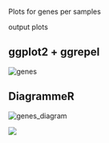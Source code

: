 Plots for genes per samples

output plots

## ggplot2 + ggrepel

![genes](https://user-images.githubusercontent.com/10505524/34389094-9ef7b890-eb05-11e7-962b-321e03b2c5f4.png)

## DiagrammeR

![genes_diagram](https://user-images.githubusercontent.com/10505524/34390683-508e08a8-eb0f-11e7-92f4-7b0ee9a4f3d5.png)

![](https://github.com/stevekm/Bioinformatics/raw/master/gene_plots/samples_genes.png)

